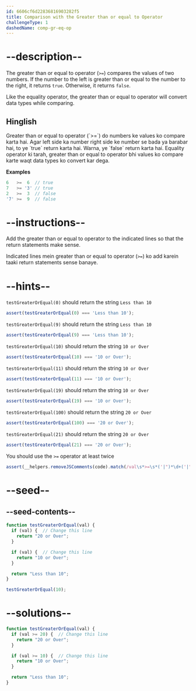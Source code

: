 ```yaml
---
id: 6606cf6d22836816903282f5
title: Comparison with the Greater than or equal to Operator
challengeType: 1
dashedName: comp-gr-eq-op
---
```


# --description--

The greater than or equal to operator (`>=`) compares the values of two numbers. If the number to the left is greater than or equal to the number to the right, it returns `true`. Otherwise, it returns `false`.

Like the equality operator, the greater than or equal to operator will convert data types while comparing.
<h2>Hinglish</h2>
Greater than or equal to operator (`>=`) do numbers ke values ko compare karta hai. Agar left side ka number right side ke number se bada ya barabar hai, to ye `true` return karta hai. Warna, ye `false` return karta hai. Equality operator ki tarah, greater than or equal to operator bhi values ko compare karte waqt data types ko convert kar dega.

**Examples**

```js
6   >=  6  // true
7   >= '3' // true
2   >=  3  // false
'7' >=  9  // false
```

# --instructions--

Add the greater than or equal to operator to the indicated lines so that the return statements make sense.

Indicated lines mein greater than or equal to operator (`>=`) ko add karein taaki return statements sense banaye.

# --hints--

`testGreaterOrEqual(0)` should return the string `Less than 10`

```js
assert(testGreaterOrEqual(0) === 'Less than 10');
```

`testGreaterOrEqual(9)` should return the string `Less than 10`

```js
assert(testGreaterOrEqual(9) === 'Less than 10');
```

`testGreaterOrEqual(10)` should return the string `10 or Over`

```js
assert(testGreaterOrEqual(10) === '10 or Over');
```

`testGreaterOrEqual(11)` should return the string `10 or Over`

```js
assert(testGreaterOrEqual(11) === '10 or Over');
```

`testGreaterOrEqual(19)` should return the string `10 or Over`

```js
assert(testGreaterOrEqual(19) === '10 or Over');
```

`testGreaterOrEqual(100)` should return the string `20 or Over`

```js
assert(testGreaterOrEqual(100) === '20 or Over');
```

`testGreaterOrEqual(21)` should return the string `20 or Over`

```js
assert(testGreaterOrEqual(21) === '20 or Over');
```

You should use the `>=` operator at least twice

```js
assert(__helpers.removeJSComments(code).match(/val\s*>=\s*('|")*\d+('|")*/g).length > 1);
```

# --seed--

## --seed-contents--

```js
function testGreaterOrEqual(val) {
  if (val) {  // Change this line
    return "20 or Over";
  }

  if (val) {  // Change this line
    return "10 or Over";
  }

  return "Less than 10";
}

testGreaterOrEqual(10);
```

# --solutions--

```js
function testGreaterOrEqual(val) {
  if (val >= 20) {  // Change this line
    return "20 or Over";
  }

  if (val >= 10) {  // Change this line
    return "10 or Over";
  }

  return "Less than 10";
}
```
